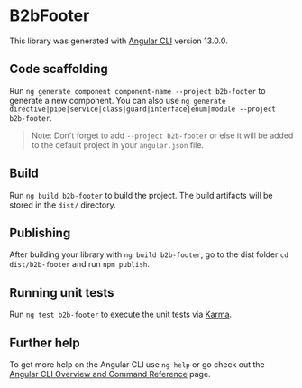 # B2bFooter

This library was generated with [Angular CLI](https://github.com/angular/angular-cli) version 13.0.0.

## Code scaffolding

Run `ng generate component component-name --project b2b-footer` to generate a new component. You can also use `ng generate directive|pipe|service|class|guard|interface|enum|module --project b2b-footer`.
> Note: Don't forget to add `--project b2b-footer` or else it will be added to the default project in your `angular.json` file. 

## Build

Run `ng build b2b-footer` to build the project. The build artifacts will be stored in the `dist/` directory.

## Publishing

After building your library with `ng build b2b-footer`, go to the dist folder `cd dist/b2b-footer` and run `npm publish`.

## Running unit tests

Run `ng test b2b-footer` to execute the unit tests via [Karma](https://karma-runner.github.io).

## Further help

To get more help on the Angular CLI use `ng help` or go check out the [Angular CLI Overview and Command Reference](https://angular.io/cli) page.
